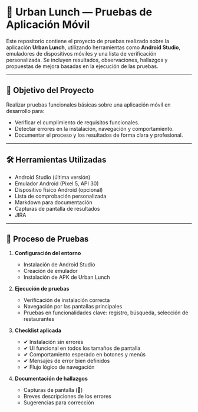 # 📱 Urban Lunch — Pruebas de Aplicación Móvil

Este repositorio contiene el proyecto de pruebas realizado sobre la aplicación **Urban Lunch**, utilizando herramientas como **Android Studio**, emuladores de dispositivos móviles y una lista de verificación personalizada. Se incluyen resultados, observaciones, hallazgos y propuestas de mejora basadas en la ejecución de las pruebas.

---

## 🎯 Objetivo del Proyecto

Realizar pruebas funcionales básicas sobre una aplicación móvil en desarrollo para:

- Verificar el cumplimiento de requisitos funcionales.
- Detectar errores en la instalación, navegación y comportamiento.
- Documentar el proceso y los resultados de forma clara y profesional.

---

## 🛠️ Herramientas Utilizadas

- Android Studio (última versión)
- Emulador Android (Pixel 5, API 30)
- Dispositivo físico Android (opcional)
- Lista de comprobación personalizada
- Markdown para documentación
- Capturas de pantalla de resultados
- JIRA

---

## 🚀 Proceso de Pruebas

1. **Configuración del entorno**
   - Instalación de Android Studio
   - Creación de emulador
   - Instalación de APK de Urban Lunch

2. **Ejecución de pruebas**
   - Verificación de instalación correcta
   - Navegación por las pantallas principales
   - Pruebas en funcionalidades clave: registro, búsqueda, selección de restaurantes

3. **Checklist aplicada**
   - ✔ Instalación sin errores
   - ✔ UI funcional en todos los tamaños de pantalla
   - ✔ Comportamiento esperado en botones y menús
   - ✔ Mensajes de error bien definidos
   - ✔ Flujo lógico de navegación

4. **Documentación de hallazgos**
   - Capturas de pantalla (📸)
   - Breves descripciones de los errores
   - Sugerencias para corrección



